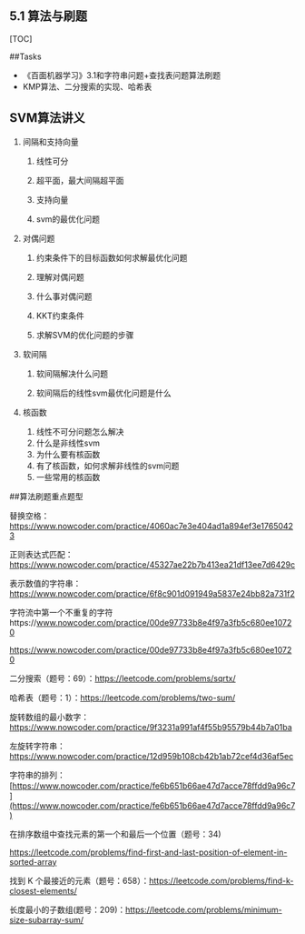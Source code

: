 ## 5.1 算法与刷题

[TOC]

##Tasks

- 《百面机器学习》3.1和字符串问题+查找表问题算法刷题
- KMP算法、二分搜索的实现、哈希表

## SVM算法讲义

1. 间隔和支持向量

   1. 线性可分

   2. 超平面，最大间隔超平面

   3. 支持向量

   4. svm的最优化问题

      

2. 对偶问题

   1. 约束条件下的目标函数如何求解最优化问题

   2. 理解对偶问题

   3. 什么事对偶问题

   4. KKT约束条件

   5. 求解SVM的优化问题的步骤

      

3. 软间隔

   1. 软间隔解决什么问题

   2. 软间隔后的线性svm最优化问题是什么

      

4. 核函数

   1. 线性不可分问题怎么解决
   2. 什么是非线性svm
   3. 为什么要有核函数
   4. 有了核函数，如何求解非线性的svm问题
   5. 一些常用的核函数

   

##算法刷题重点题型

替换空格：https://www.nowcoder.com/practice/4060ac7e3e404ad1a894ef3e17650423

正则表达式匹配：https://www.nowcoder.com/practice/45327ae22b7b413ea21df13ee7d6429c

表示数值的字符串：https://www.nowcoder.com/practice/6f8c901d091949a5837e24bb82a731f2

字符流中第一个不重复的字符https://www.nowcoder.com/practice/00de97733b8e4f97a3fb5c680ee10720

https://www.nowcoder.com/practice/00de97733b8e4f97a3fb5c680ee10720

二分搜索（题号：69）：https://leetcode.com/problems/sqrtx/

哈希表（题号：1）：https://leetcode.com/problems/two-sum/

旋转数组的最小数字：https://www.nowcoder.com/practice/9f3231a991af4f55b95579b44b7a01ba

左旋转字符串：https://www.nowcoder.com/practice/12d959b108cb42b1ab72cef4d36af5ec

字符串的排列：[https://www.nowcoder.com/practice/fe6b651b66ae47d7acce78ﬀdd9a96c7](https://www.nowcoder.com/practice/fe6b651b66ae47d7acce78ffdd9a96c7)

在排序数组中查找元素的第一个和最后一个位置（题号：34)

https://leetcode.com/problems/find-first-and-last-position-of-element-in-sorted-array

找到 K 个最接近的元素（题号：658）：https://leetcode.com/problems/find-k-closest-elements/

长度最小的子数组(题号：209)：https://leetcode.com/problems/minimum-size-subarray-sum/

